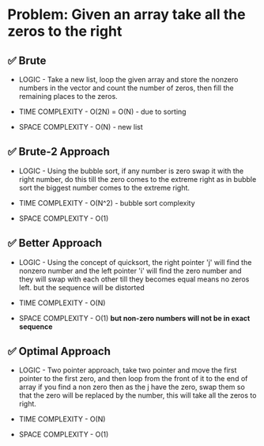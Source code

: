 # Problem: Given an array take all the zeros to the right

## ✅ Brute
- LOGIC - Take a new list, loop the given array and store the nonzero numbers in the vector and count the number of zeros, then fill the remaining places to the zeros.

- TIME COMPLEXITY - O(2N) = O(N) - due to sorting
- SPACE COMPLEXITY - O(N) - new list

## ✅ Brute-2 Approach
- LOGIC -  Using the bubble sort, if any number is zero swap it with the right number, do this till the zero comes to the extreme right as in bubble sort the biggest number comes to the extreme right.

- TIME COMPLEXITY - O(N^2) - bubble sort complexity
- SPACE COMPLEXITY - O(1)

## ✅ Better Approach
- LOGIC - Using the concept of quicksort, the right pointer 'j' will find the nonzero number and the left pointer 'i' will find the zero number and they will swap with each other till they becomes equal means no zeros left. but the sequence will be distorted 

- TIME COMPLEXITY - O(N)
- SPACE COMPLEXITY - O(1)
**but non-zero numbers will not be in exact sequence**

## ✅ Optimal Approach
- LOGIC - Two pointer approach, take two pointer and move the first pointer to the first zero, and then loop from the front of it to the end of array
if you find a non zero then as the j have the zero, swap them so that the zero will be replaced by the number, this will take all the zeros to right.

- TIME COMPLEXITY - O(N)
- SPACE COMPLEXITY - O(1)